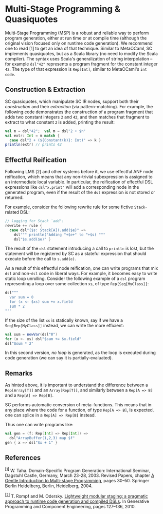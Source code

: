 # Multi-Stage Programming & Quasiquotes

Multi-Stage Programming (MSP) is a robust and reliable way to perform program generation,
either at run time or at compile time (although the original vision focused only on runtime code generation).
We recommend one to read <a name="Taha2004">[1]</a> to get an idea of that technique.
Similar to MetaOCaml, SC implements quasiquotes, but as a Scala library (no need to modify the Scala compiler). 
The syntax uses Scala's generalization of string interpolation – for example `dsl"42"` represents a program fragment for the constant integer `42`.
The type of that expression is `Rep[Int]`, similar to MetaOCaml's `int code`.


## Construction & Extraction

SC quasiquotes, which manipulate SC IR nodes, support both their _construction_ and their _extraction_ (via pattern-matching).
For example, 
the following 
code demonstrates the construction of a program fragment that adds two constant integers `2` and `42`,
and then matches that fragment to extract to what constant `2` is added, printing the result:

```scala
val n = dsl"42";  val m = dsl"2 + $n"
val extr: Int = m match {
  case dsl"2 + (${Constant(k)}: Int)" => k }
println(extr) // prints 42
```

## Effectful Reification

Following LMS <a name="LMS">[2]</a> and other systems before it, we use effectful ANF node reification,
which means that any non-trivial subexpression is assigned to an intermediate local variable.
In particular, the reification of effectful DSL expressions like `dsl"x.print"` will add a corresponding node in the generated program,
even if the result of the `dsl` expression is not stored or returned.
 
For example, consider the following rewrite rule for some fictive `Stack`-related DSL:

```scala
// logging for Stack `add':
rewrite += rule {
  case dsl"($s: Stack[A]).add($e)" =>
    dsl""" println("Adding "+$e+" to "+$s) """
    dsl"$s.add($e)" }
```

The result of the `dsl` statement introducing a call to `println` is lost,
but the statement will be registered by SC as a stateful expression that should execute before the call to `s.add(e)`.

As a result of this effectful node reification,
one can write programs that mix `dsl` and non-`dsl` code in liberal ways.
For example, it becomes easy to write static loop unrolling.
Consider the following example of a `dsl` program representing a loop over some collection `xs`, of type `Rep[Seq[MyClass]]`:


```scala
dsl"""
  var sum = 0
  for (x <- $xs) sum += x.field
  sum * 2
"""
```

If the size of the list `xs` is statically known, say if we have a `Seq[Rep[MyClass]]` instead, we can write the more efficient:


```scala
val sum = newVar(dsl"0")
for (x <- xs) dsl"$sum += $x.field"
dsl"$sum * 2"
```

In this second version, _no loop_ is generated, as the loop is executed during code generation (we can say it is partially-evaluated).


## Remarks

As hinted above, it is important to understand the difference between a `Rep[Array[T]]` and an `Array[Rep[T]]`,
and similarly
between a `Rep[A => B]` and a `Rep[A] => Rep[B]`.
 
SC performs automatic conversion of meta-functions. This means that in any place where the code for a function, of type `Rep[A => B]`, is expected,
one can splice in a `Rep[A] => Rep[B]` instead.

Thus one can write programs like:

```scala
val gen = (f: Rep[Int] => Rep[Int]) =>
  dsl"ArrayBuffer(1,2,3) map $f"
gen { x => dsl"$x + 1" }
```


## References

<sup>[[1]](#Taha2004)</sup> W. Taha. Domain-Specific Program Generation: International Seminar, Dagstuhl Castle, Germany, March 23-28, 2003. Revised Papers, chapter [A Gentle Introduction to Multi-stage Programming](https://www.cs.rice.edu/~taha/publications/journal/dspg04a.pdf), pages 30–50. Springer Berlin Heidelberg, Berlin, Heidelberg, 2004. 

<sup>[[2]](#LMS)</sup> T. Rompf and M. Odersky. [Lightweight modular staging: a pragmatic approach to runtime code generation and compiled DSLs](http://infoscience.epfl.ch/record/150347/files/gpce63-rompf.pdf). In Generative Programming and Component Engineering, pages 127–136, 2010.


